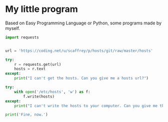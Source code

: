 # My little program

Based on Easy Programming Language or Python, some programs made by myself.

```python
import requests


url = 'https://coding.net/u/scaffrey/p/hosts/git/raw/master/hosts'

try:
    r = requests.get(url)
    hosts = r.text
except:
    print("I can't get the hosts. Can you give me a hosts url?")

try:
    with open('/etc/hosts', 'w') as f:
        f.write(hosts)
except:
    print("I can't write the hosts to your computer. Can you give me the super permission, like sudo?")

print('Fine, now.')
```
